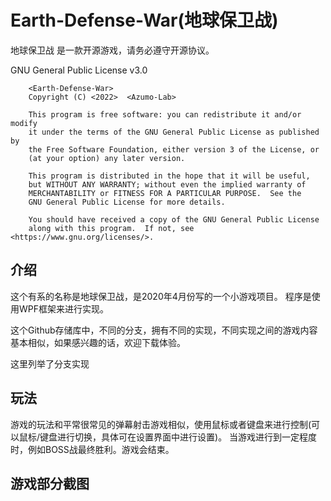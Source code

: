 # Earth-Defense-War(地球保卫战)

地球保卫战 是一款开源游戏，请务必遵守开源协议。

GNU General Public License v3.0

```
    <Earth-Defense-War>
    Copyright (C) <2022>  <Azumo-Lab>

    This program is free software: you can redistribute it and/or modify
    it under the terms of the GNU General Public License as published by
    the Free Software Foundation, either version 3 of the License, or
    (at your option) any later version.

    This program is distributed in the hope that it will be useful,
    but WITHOUT ANY WARRANTY; without even the implied warranty of
    MERCHANTABILITY or FITNESS FOR A PARTICULAR PURPOSE.  See the
    GNU General Public License for more details.

    You should have received a copy of the GNU General Public License
    along with this program.  If not, see <https://www.gnu.org/licenses/>.
```
## 介绍

这个有系的名称是地球保卫战，是2020年4月份写的一个小游戏项目。
程序是使用WPF框架来进行实现。

这个Github存储库中，不同的分支，拥有不同的实现，不同实现之间的游戏内容基本相似，如果感兴趣的话，欢迎下载体验。

这里列举了分支实现



## 玩法

游戏的玩法和平常很常见的弹幕射击游戏相似，使用鼠标或者键盘来进行控制(可以鼠标/键盘进行切换，具体可在设置界面中进行设置)。
当游戏进行到一定程度时，例如BOSS战最终胜利。游戏会结束。

## 游戏部分截图


